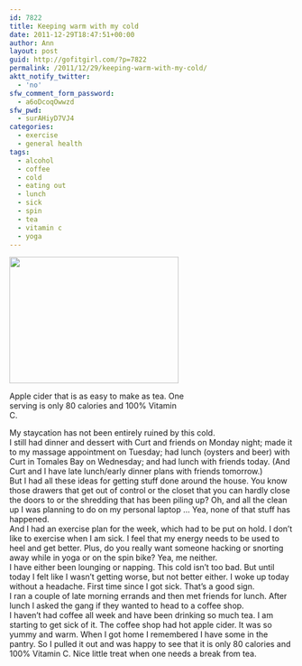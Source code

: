 ```yaml
---
id: 7822
title: Keeping warm with my cold
date: 2011-12-29T18:47:51+00:00
author: Ann
layout: post
guid: http://gofitgirl.com/?p=7822
permalink: /2011/12/29/keeping-warm-with-my-cold/
aktt_notify_twitter:
  - 'no'
sfw_comment_form_password:
  - a6oDcoqOwwzd
sfw_pwd:
  - surAHiyD7VJ4
categories:
  - exercise
  - general health
tags:
  - alcohol
  - coffee
  - cold
  - eating out
  - lunch
  - sick
  - spin
  - tea
  - vitamin c
  - yoga
---
```

<div id="attachment_7831" style="width: 310px" class="wp-caption alignleft">
  <a href="http://gofitgirl.com/blog/wp-content/uploads/2011/12/apple-cider.jpg"><img class="size-medium wp-image-7831" title="apple cider" src="http://gofitgirl.com/blog/wp-content/uploads/2011/12/apple-cider-300x224.jpg" alt="" width="300" height="224" /></a>
  
  <p class="wp-caption-text">
    Apple cider that is as easy to make as tea. One serving is only 80 calories and 100% Vitamin C.
  </p>
</div>

  
My staycation has not been entirely ruined by this cold.  
I still had dinner and dessert with Curt and friends on Monday night; made it to my massage appointment on Tuesday; had lunch (oysters and beer) with Curt in Tomales Bay on Wednesday; and had lunch with friends today. (And Curt and I have late lunch/early dinner plans with friends tomorrow.)  
But I had all these ideas for getting stuff done around the house. You know those drawers that get out of control or the closet that you can hardly close the doors to or the shredding that has been piling up? Oh, and all the clean up I was planning to do on my personal laptop &#8230; Yea, none of that stuff has happened.  
And I had an exercise plan for the week, which had to be put on hold. I don&#8217;t like to exercise when I am sick. I feel that my energy needs to be used to heel and get better. Plus, do you really want someone hacking or snorting away while in yoga or on the spin bike? Yea, me neither.  
I have either been lounging or napping. This cold isn&#8217;t too bad. But until today I felt like I wasn&#8217;t getting worse, but not better either. I woke up today without a headache. First time since I got sick. That&#8217;s a good sign.  
I ran a couple of late morning errands and then met friends for lunch. After lunch I asked the gang if they wanted to head to a coffee shop.  
I haven&#8217;t had coffee all week and have been drinking so much tea. I am starting to get sick of it. The coffee shop had hot apple cider. It was so yummy and warm. When I got home I remembered I have some in the pantry. So I pulled it out and was happy to see that it is only 80 calories and 100% Vitamin C. Nice little treat when one needs a break from tea.